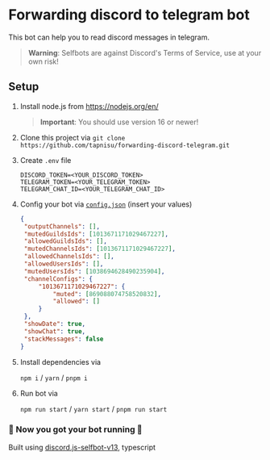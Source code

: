 # Forwarding discord to telegram bot

This bot can help you to read discord messages in telegram.

> **Warning**:
> Selfbots are against Discord's Terms of Service, use at your own risk!

## Setup

1. Install node.js from <https://nodejs.org/en/>

   > **Important**:
   > You should use version 16 or newer!

2. Clone this project via `git clone https://github.com/tapnisu/forwarding-discord-telegram.git`

3. Create `.env` file

   ```env
   DISCORD_TOKEN=<YOUR_DISCORD_TOKEN>
   TELEGRAM_TOKEN=<YOUR_TELEGRAM_TOKEN>
   TELEGRAM_CHAT_ID=<YOUR_TELEGRAM_CHAT_ID>
   ```

4. Config your bot via [`config.json`](сonfig.json) (insert your values)

   ```json
   {
   	"outputChannels": [],
   	"mutedGuildsIds": [1013671171029467227],
   	"allowedGuildsIds": [],
   	"mutedChannelsIds": [1013671171029467227],
   	"allowedChannelsIds": [],
   	"allowedUsersIds": [],
   	"mutedUsersIds": [1038694628490235904],
   	"channelConfigs": {
   		"1013671171029467227": {
   			"muted": [869088074758520832],
   			"allowed": []
   		}
   	},
   	"showDate": true,
   	"showChat": true,
   	"stackMessages": false
   }
   ```

5. Install dependencies via

   `npm i` / `yarn` / `pnpm i`

6. Run bot via

   `npm run start` / `yarn start` / `pnpm run start`

### 🎉 Now you got your bot running 🎉

Built using [discord.js-selfbot-v13](https://github.com/aiko-chan-ai/discord.js-selfbot-v13), typescript

